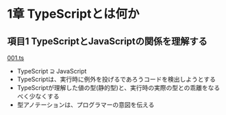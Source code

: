 # 1章 TypeScriptとは何か

## 項目1 TypeScriptとJavaScriptの関係を理解する

[001.ts](https://github.com/chaploud/EffectiveTypeScript/blob/main/kudo/chapter01/src/001.ts)

- TypeScript ⊇ JavaScript
- TypeScriptは、実行時に例外を投げるであろうコードを検出しようとする
- TypeScriptが理解した値の型(静的型)と、実行時の実際の型との乖離をなるべく少なくする
- 型アノテーションは、プログラマーの意図を伝える
